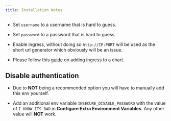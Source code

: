 ```yaml
---
title: Installation Notes
---
```


- Set `username` to a username that is hard to guess.
- Set `password` to a password that is hard to guess.

- Enable ingress, without doing so `http://IP:PORT` will be used as the short url generator which obviously will be an issue.

- Please follow this [guide](/platforms/scale/options/ingress) on adding ingress to a chart.

## Disable authentication

- Due to **NOT** being a recommended option you will have to manually add this env yourself.

- Add an additional env variable `INSECURE_DISABLE_PASSWORD` with the value of `I_KNOW_ITS_BAD` in **Configure Extra Environment Variables**. Any other value will **NOT** work.
